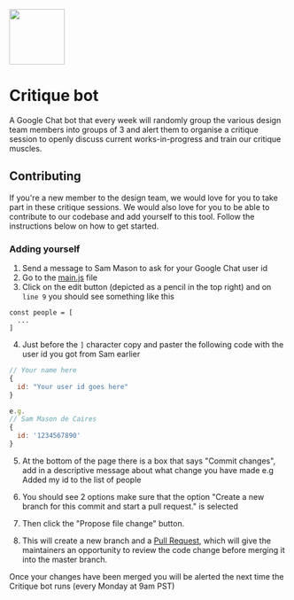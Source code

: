 <img src="https://github.com/cloudflare-design/critique-bot/blob/master/logo.png?raw=true" width="100">

# Critique bot

A Google Chat bot that every week will randomly group the various design team members into groups of 3 and alert them to organise a critique session to openly discuss current works-in-progress and train our critique muscles.

## Contributing

If you're a new member to the design team, we would love for you to take part in these critique sessions. We would also love for you to be able to contribute to our codebase and add yourself to this tool. Follow the instructions below on how to get started.

### Adding yourself

1. Send a message to Sam Mason to ask for your Google Chat user id
2. Go to the [main.js](https://github.com/cloudflare-design/critique-bot/blob/master/main.js) file
3. Click on the edit button (depicted as a pencil in the top right) and on `line 9` you should see something like this

```
const people = [
  ...
]
```

4. Just before the `]` character copy and paster the following code with the user id you got from Sam earlier

```javascript
// Your name here
{
  id: "Your user id goes here"
}

e.g.
// Sam Mason de Caires
{
  id: '1234567890'
}
```

5. At the bottom of the page there is a box that says "Commit changes", add in a descriptive message about what change you have made e.g Added my id to the list of people

6. You should see 2 options make sure that the option "Create a new branch for this commit and start a pull request." is selected

6. Then click the "Propose file change" button.

7. This will create a new branch and a [Pull Request](https://help.github.com/articles/about-pull-requests/), which will give the maintainers an opportunity to review the code change before merging it into the master branch.

Once your changes have been merged you will be alerted the next time the Critique bot runs (every Monday at 9am PST)
